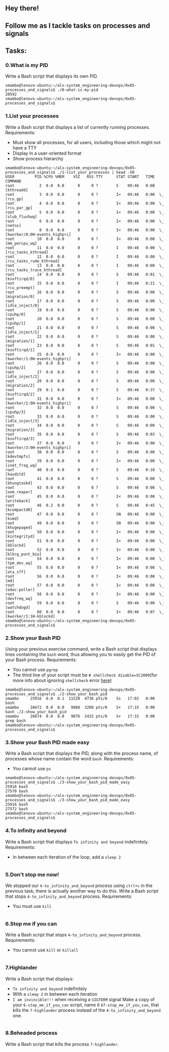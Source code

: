 ## Hey there!
## Follow me as I tackle tasks on processes and signals
## Tasks:
### 0.What is my PID
Write a Bash script that displays its own PID.
```
smambo@lenovo-ubuntu:~/alx-system_engineering-devops/0x05-processes_and_signals$ ./0-what-is-my-pid 
20592
smambo@lenovo-ubuntu:~/alx-system_engineering-devops/0x05-processes_and_signals$
```
### 1.List your processes
Write a Bash script that displays a list of currently running processes.
Requirements:
* Must show all processes, for all users, including those which might not have a TTY
* Display in a user-oriented format
* Show process hierarchy
```
smambo@lenovo-ubuntu:~/alx-system_engineering-devops/0x05-processes_and_signals$ ./1-list_your_processes | head -50
USER         PID %CPU %MEM    VSZ   RSS TTY      STAT START   TIME COMMAND
root           2  0.0  0.0      0     0 ?        S    09:46   0:00 [kthreadd]
root           3  0.0  0.0      0     0 ?        I<   09:46   0:00  \_ [rcu_gp]
root           4  0.0  0.0      0     0 ?        I<   09:46   0:00  \_ [rcu_par_gp]
root           5  0.0  0.0      0     0 ?        I<   09:46   0:00  \_ [slub_flushwq]
root           6  0.0  0.0      0     0 ?        I<   09:46   0:00  \_ [netns]
root           8  0.0  0.0      0     0 ?        I<   09:46   0:00  \_ [kworker/0:0H-events_highpri]
root          10  0.0  0.0      0     0 ?        I<   09:46   0:00  \_ [mm_percpu_wq]
root          11  0.0  0.0      0     0 ?        I    09:46   0:00  \_ [rcu_tasks_kthread]
root          12  0.0  0.0      0     0 ?        I    09:46   0:00  \_ [rcu_tasks_rude_kthread]
root          13  0.0  0.0      0     0 ?        I    09:46   0:00  \_ [rcu_tasks_trace_kthread]
root          14  0.0  0.0      0     0 ?        S    09:46   0:01  \_ [ksoftirqd/0]
root          15  0.0  0.0      0     0 ?        I    09:46   0:21  \_ [rcu_preempt]
root          16  0.0  0.0      0     0 ?        S    09:46   0:00  \_ [migration/0]
root          17  0.0  0.0      0     0 ?        S    09:46   0:00  \_ [idle_inject/0]
root          19  0.0  0.0      0     0 ?        S    09:46   0:00  \_ [cpuhp/0]
root          20  0.0  0.0      0     0 ?        S    09:46   0:00  \_ [cpuhp/1]
root          21  0.0  0.0      0     0 ?        S    09:46   0:00  \_ [idle_inject/1]
root          22  0.0  0.0      0     0 ?        S    09:46   0:00  \_ [migration/1]
root          23  0.0  0.0      0     0 ?        S    09:46   0:01  \_ [ksoftirqd/1]
root          25  0.0  0.0      0     0 ?        I<   09:46   0:00  \_ [kworker/1:0H-events_highpri]
root          26  0.0  0.0      0     0 ?        S    09:46   0:00  \_ [cpuhp/2]
root          27  0.0  0.0      0     0 ?        S    09:46   0:00  \_ [idle_inject/2]
root          28  0.0  0.0      0     0 ?        S    09:46   0:00  \_ [migration/2]
root          29  0.1  0.0      0     0 ?        S    09:46   0:37  \_ [ksoftirqd/2]
root          31  0.0  0.0      0     0 ?        I<   09:46   0:00  \_ [kworker/2:0H-events_highpri]
root          32  0.0  0.0      0     0 ?        S    09:46   0:00  \_ [cpuhp/3]
root          33  0.0  0.0      0     0 ?        S    09:46   0:00  \_ [idle_inject/3]
root          34  0.0  0.0      0     0 ?        S    09:46   0:00  \_ [migration/3]
root          35  0.0  0.0      0     0 ?        S    09:46   0:03  \_ [ksoftirqd/3]
root          37  0.0  0.0      0     0 ?        I<   09:46   0:00  \_ [kworker/3:0H-events_highpri]
root          38  0.0  0.0      0     0 ?        S    09:46   0:00  \_ [kdevtmpfs]
root          39  0.0  0.0      0     0 ?        I<   09:46   0:00  \_ [inet_frag_wq]
root          40  0.0  0.0      0     0 ?        S    09:46   0:10  \_ [kauditd]
root          41  0.0  0.0      0     0 ?        S    09:46   0:00  \_ [khungtaskd]
root          43  0.0  0.0      0     0 ?        S    09:46   0:00  \_ [oom_reaper]
root          45  0.0  0.0      0     0 ?        I<   09:46   0:00  \_ [writeback]
root          46  0.2  0.0      0     0 ?        S    09:46   0:45  \_ [kcompactd0]
root          47  0.0  0.0      0     0 ?        SN   09:46   0:00  \_ [ksmd]
root          49  0.0  0.0      0     0 ?        SN   09:46   0:00  \_ [khugepaged]
root          50  0.0  0.0      0     0 ?        I<   09:46   0:00  \_ [kintegrityd]
root          51  0.0  0.0      0     0 ?        I<   09:46   0:00  \_ [kblockd]
root          52  0.0  0.0      0     0 ?        I<   09:46   0:00  \_ [blkcg_punt_bio]
root          54  0.0  0.0      0     0 ?        I<   09:46   0:00  \_ [tpm_dev_wq]
root          55  0.0  0.0      0     0 ?        I<   09:46   0:00  \_ [ata_sff]
root          56  0.0  0.0      0     0 ?        I<   09:46   0:00  \_ [md]
root          57  0.0  0.0      0     0 ?        I<   09:46   0:00  \_ [edac-poller]
root          58  0.0  0.0      0     0 ?        I<   09:46   0:00  \_ [devfreq_wq]
root          59  0.0  0.0      0     0 ?        S    09:46   0:00  \_ [watchdogd]
root          60  0.0  0.0      0     0 ?        I<   09:46   0:07  \_ [kworker/1:1H-kblockd]
smambo@lenovo-ubuntu:~/alx-system_engineering-devops/0x05-processes_and_signals$
```
### 2.Show your Bash PID
Using your previous exercise command, write a Bash script that displays lines containing the `bash` word, thus allowing you to easily get the PID of your Bash process.
Requirements:
* You cannot use `pgrep`
* The third line of your script must be `# shellcheck disable=SC2009`(for more info about ignoring `shellcheck` error [here](https://github.com/koalaman/shellcheck/wiki/Ignore))
```
smambo@lenovo-ubuntu:~/alx-system_engineering-devops/0x05-processes_and_signals$ ./2-show_your_bash_pid 
smambo     25916  0.0  0.1  11528  4736 pts/0    Ss   17:02   0:00 bash
smambo     26672  0.0  0.0   9968  3200 pts/0    S+   17:15   0:00 bash ./2-show_your_bash_pid
smambo     26674  0.0  0.0   9076  2432 pts/0    S+   17:15   0:00 grep bash
smambo@lenovo-ubuntu:~/alx-system_engineering-devops/0x05-processes_and_signals$
```
### 3.Show your Bash PID made easy
Write a Bash script that displays the PID, along with the process name, of processes whose name contain the word `bash`.
Requirements:
* You cannot use `ps`
```
smambo@lenovo-ubuntu:~/alx-system_engineering-devops/0x05-processes_and_signals$ ./3-show_your_bash_pid_made_easy 
25916 bash
27570 bash
smambo@lenovo-ubuntu:~/alx-system_engineering-devops/0x05-processes_and_signals$ ./3-show_your_bash_pid_made_easy 
25916 bash
27572 bash
smambo@lenovo-ubuntu:~/alx-system_engineering-devops/0x05-processes_and_signals$
```
### 4.To infinity and beyond
Write a Bash script that displays `To infinity and beyond` indefinitely.
Requirements:
* In between each iteration of the loop, add a `sleep 2`
```

```
### 5.Don't stop me now!
We stopped our `4-to_infinity_and_beyond` process using `ctrl+c` in the previous task, there is actually another way to do this.
Write a Bash script that stops `4-to_infinity_and_beyond` process.
Requirements:
* You must use `kill`
```

```
### 6.Stop me if you can
Write a Bash script that stops `4-to_infinity_and_beyond` process.
Requirements:
* You cannot use `kill` or `killall`
```

```
### 7.Highlander
Write a Bash script that displays:
* `To infinity and beyond` indefinitely
* With a `sleep 2` in between each iteration
* `I am invincible!!!` when receiving a `SIGTERM` signal
Make a copy of your `6-stop_me_if_you_can` script, name it `67-stop_me_if_you_can`, that kills the `7-highlander` process instead of the `4-to_infinity_and_beyond` one.
```

```
### 8.Beheaded process
Write a Bash script that kills the process `7-highlander`.
```

```
